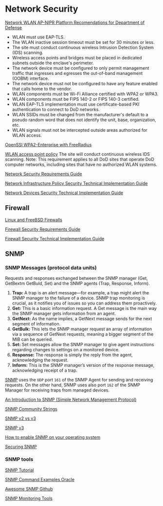 # Network Security

[Network WLAN AP-NIPR Platform Recomendations for Department of Defense](https://www.stigviewer.com/stig/_network_wlan_ap-nipr_platform/) 

* WLAN must use EAP-TLS.
* The WLAN inactive session timeout must be set for 30 minutes or less.
* The site must conduct continuous wireless Intrusion Detection System (IDS) scanning.
* Wireless access points and bridges must be placed in dedicated subnets outside the enclave's perimeter.
* The network device must be configured to only permit management traffic that ingresses and egresses the out-of-band management (OOBM) interface.
* The network device must not be configured to have any feature enabled that calls home to the vendor.
* WLAN components must be Wi-Fi Alliance certified with WPA2 or WPA3.
* WLAN components must be FIPS 140-2 or FIPS 140-3 certified.
* WLAN EAP-TLS implementation must use certificate-based PKI authentication to connect to DoD networks.
* WLAN SSIDs must be changed from the manufacturer's default to a pseudo random word that does not identify the unit, base, organization, etc.
* WLAN signals must not be intercepted outside areas authorized for WLAN access.

[OpenSSl WPA2-Enterprise with FreeRadius](https://forums.freebsd.org/threads/howto-wpa2-enterprise-with-freeradius.28467/)

[WLAN access point policy](https://www.stigviewer.com/stig/wlan_access_point_policy/2011-10-10/finding/V-18596) The site will conduct continuous wireless IDS scanning. Note: This requirement applies to all DoD sites that operate DoD computer networks, including sites that have no authorized WLAN systems. 

[Network Security Requirements Guide](https://www.stigviewer.com/stig/network_security_requirements_guide/)

[Network Infrastructure Policy Security Technical Implementation Guide](https://www.stigviewer.com/stig/network_infrastructure_policy/)

[Network Devices Security Technical Implementation Guide](https://www.stigviewer.com/stig/network_devices/)

## Firewall
[Linux and FreeBSD Firewalls](https://klarasystems.com/articles/freebsd-linux-and-freebsd-firewalls/)

[Firewall Security Requirements Guide](https://www.stigviewer.com/stig/firewall_security_requirements_guide/)

[Firewall Security Technical Implementation Guide](https://www.stigviewer.com/stig/firewall/)

## SNMP

### SNMP Messages (protocol data units)
Requests and responses exchanged between the SNMP manager (Get, GetBextm GetBuld, Set) and the SNMP agents (Trap, Response, Inform).
1. **Trap:** A trap is an alert message—for example, a trap might alert the SNMP manager to the failure of a device. SNMP trap monitoring is crucial, as it notifies you of issues so you can address them proactively.
1. **Get:** This is a basic information request. A Get message is the main way the SNMP manager gets information from an agent.
1. **GetNext:** As the name implies, a GetNext message sends for the next segment of information.
1. **GetBulk:** This lets the SNMP manager request an array of information via a sequence of GetNext requests, meaning a bigger segment of the MIB can be queried.
1. **Set:** Set messages allow the SNMP manager to give agent instructions regarding changes to settings on a monitored device.
1. **Response:** The response is simply the reply from the agent, acknowledging the request.
1. **Inform:** This is the SNMP manager’s version of the response message, acknowledging receipt of a trap.

[SNMP](https://blog.domotz.com/know-your-networks/snmp-port-number/) uses the `UDP` port `161` of the SNMP Agent for sending and receiving requests. On the other hand, SNMP uses also port `162` of the SNMP Manager for receiving traps from managed devices. 

[An Introduction to SNMP (Simple Network Management Protocol)](https://www.digitalocean.com/community/tutorials/an-introduction-to-snmp-simple-network-management-protocol)

[SNMP Community Strings](https://www.dnsstuff.com/snmp-community-string)

[SNMP v2 vs v3](https://blog.domotz.com/know-your-networks/snmp-v2-vs-v3/)

[SNMP v3](https://blog.domotz.com/know-your-networks/what-is-snmp-v3/)

[How to enable SNMP on your operating system](https://blog.paessler.com/how-to-enable-snmp-on-your-operating-system)

[Securing SNMP](https://www.redhat.com/sysadmin/securing-snmp)

### SNMP tools

[SNMP Tutorial](https://www.ionos.com/digitalguide/server/know-how/snmp-tutorial/)

[SNMP Command Examples Oracle](https://docs.oracle.com/cd/E19201-01/820-6413-13/SNMP_commands_reference_appendix.html)

[Awesome SNMP Github](https://github.com/eozer/awesome-snmp)

[SNMP Monitoring Tools](https://www.dnsstuff.com/snmp-monitoring-tools)